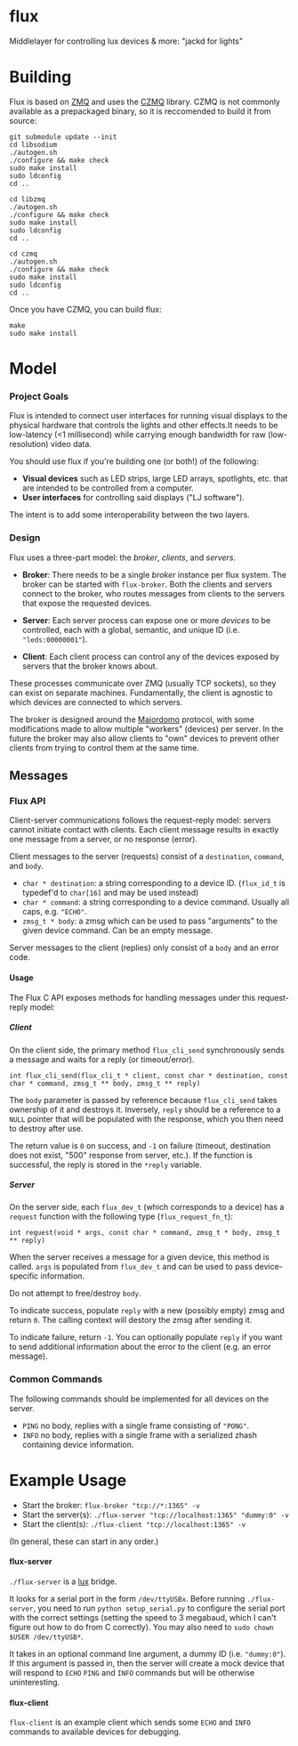flux
====

Middlelayer for controlling lux devices &amp; more: "jackd for lights"

Building
========

Flux is based on [ZMQ](http://zeromq.org/) and uses the [CZMQ](http://czmq.zeromq.org/) library. 
CZMQ is not commonly available as a prepackaged binary, so it is reccomended to build it from source:
```
git submodule update --init
cd libsodium
./autogen.sh
./configure && make check
sudo make install
sudo ldconfig
cd ..

cd libzmq
./autogen.sh
./configure && make check
sudo make install
sudo ldconfig
cd ..

cd czmq
./autogen.sh
./configure && make check
sudo make install
sudo ldconfig
cd ..
```

Once you have CZMQ, you can build flux:
```
make
sudo make install
```

Model
=====

### Project Goals

Flux is intended to connect user interfaces for running visual displays to the physical hardware that controls the lights and other effects.It needs to be low-latency (<1 millisecond) while carrying enough bandwidth for raw (low-resolution) video data.

You should use flux if you're building one (or both!) of the following:

- **Visual devices** such as LED strips, large LED arrays, spotlights, etc. that are intended to be controlled from a computer.
- **User interfaces** for controlling said displays ("LJ software").

The intent is to add some interoperability between the two layers.

### Design

Flux uses a three-part model: the *broker*, *clients*, and *servers*. 

- **Broker**: There needs to be a single *broker* instance per flux system. The broker can be started with `flux-broker`. Both the clients and servers connect to the broker, who routes messages from clients to the servers that expose the requested devices. 

- **Server**: Each server process can expose one or more *devices* to be controlled, each with a global, semantic, and unique ID (i.e. `"leds:00000001"`).

- **Client**: Each client process can control any of the devices exposed by servers that the broker knows about. 

These processes communicate over ZMQ (usually TCP sockets), so they can exist on separate machines. Fundamentally, the client is agnostic to which devices are connected to which servers. 

The broker is designed around the [Majordomo](http://rfc.zeromq.org/spec:7) protocol, with some modifications made to allow multiple "workers" (devices) per server. In the future the broker may also allow clients to "own" devices to prevent other clients from trying to control them at the same time.

Messages
--------

### Flux API

Client-server communications follows the request-reply model: servers cannot initiate contact with clients. Each client message results in exactly one message from a server, or no response (error).

Client messages to the server (requests) consist of a ``destination``, ``command``, and ``body``.

- ``char * destination``: a string corresponding to a device ID. (``flux_id_t`` is typedef'd to ``char[16]`` and may be used instead)
- ``char * command``: a string corresponding to a device command. Usually all caps, e.g. ``"ECHO"``.
- ``zmsg_t * body``: a zmsg which can be used to pass "arguments" to the given device command. Can be an empty message.

Server messages to the client (replies) only consist of a ``body`` and an error code.

#### Usage

The Flux C API exposes methods for handling messages under this request-reply model:

##### Client

On the client side, the primary method ``flux_cli_send`` synchronously sends a message and waits for a reply (or timeout/error).

``int flux_cli_send(flux_cli_t * client, const char * destination, const char * command, zmsg_t ** body, zmsg_t ** reply)``

The ``body`` parameter is passed by reference because ``flux_cli_send`` takes ownership of it and destroys it. Inversely, ``reply`` should be a reference to a ``NULL`` pointer that will be populated with the response, which you then need to destroy after use.

The return value is ``0`` on success, and ``-1`` on failure (timeout, destination does not exist, "500" response from server, etc.). If the function is successful, the reply is stored in the ``*reply`` variable. 

##### Server

On the server side, each ``flux_dev_t`` (which corresponds to a device) has a ``request`` function with the following type (``flux_request_fn_t``):

``int request(void * args, const char * command, zmsg_t * body, zmsg_t ** reply)``

When the server receives a message for a given device, this method is called. ``args`` is populated from ``flux_dev_t`` and can be used to pass device-specific information. 

Do not attempt to free/destroy ``body``.

To indicate success, populate ``reply`` with a new (possibly empty) zmsg and return ``0``. The calling context will destory the zmsg after sending it.

To indicate failure, return ``-1``. You can optionally populate ``reply`` if you want to send additional information about the error to the client (e.g. an error message).

### Common Commands

The following commands should be implemented for all devices on the server.
- ``PING`` no body, replies with a single frame consisting of ``"PONG"``.
- ``INFO`` no body, replies with a single frame with a serialized zhash containing device information.

Example Usage
=============

- Start the broker: `flux-broker "tcp://*:1365" -v`
- Start the server(s): `./flux-server "tcp://localhost:1365" "dummy:0" -v`
- Start the client(s): `./flux-client "tcp://localhost:1365" -v`

(In general, these can start in any order.)

#### flux-server
`./flux-server` is a [lux](http://github.com/ervanalb/lux) bridge. 

It looks for a serial port in the form `/dev/ttyUSBx`. Before running `./flux-server`, you need to run `python setup_serial.py` to configure the serial port with the correct settings (setting the speed to 3 megabaud, which I can't figure out how to do from C correctly). You may also need to `sudo chown $USER /dev/ttyUSB*`. 

It takes in an optional command line argument, a dummy ID (i.e. `"dummy:0"`). If this argument is passed in, then the server will create a mock device that will respond to `ECHO` `PING` and `INFO` commands but will be otherwise uninteresting. 

#### flux-client
`flux-client` is an example client which sends some `ECHO` and `INFO` commands to available devices for debugging. 
